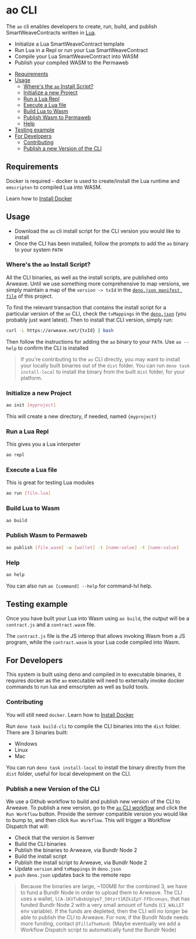 # ao CLI

The `ao` cli enables developers to create, run, build, and publish
SmartWeaveContracts written in [Lua](https://www.lua.org/).

- Initialize a Lua SmartWeaveContract template
- Run Lua in a Repl or run your Lua SmartWeaveContract
- Compile your Lua SmartWeaveContract into WASM
- Publish your compiled WASM to the Permaweb

<!-- toc -->

- [Requirements](#requirements)
- [Usage](#usage)
  - [Where's the `ao` Install Script?](#wheres-the-ao-install-script)
  - [Initialize a new Project](#initialize-a-new-project)
  - [Run a Lua Repl](#run-a-lua-repl)
  - [Execute a Lua file](#execute-a-lua-file)
  - [Build Lua to Wasm](#build-lua-to-wasm)
  - [Publish Wasm to Permaweb](#publish-wasm-to-permaweb)
  - [Help](#help)
- [Testing example](#testing-example)
- [For Developers](#for-developers)
  - [Contributing](#contributing)
  - [Publish a new Version of the CLI](#publish-a-new-version-of-the-cli)

<!-- tocstop -->

## Requirements

Docker is required - docker is used to create/install the Lua runtime and
`emscripten` to compiled Lua into WASM.

Learn how to [Install Docker](https://www.docker.com/get-started/)

## Usage

- Download the `ao` cli install script for the CLI version you would like to
  install
- Once the CLI has been installed, follow the prompts to add the `ao` binary to
  your system `PATH`

### Where's the `ao` Install Script?

All the CLI binaries, as well as the install scripts, are published onto
Arweave. Until we use something more comprehensive to map versions, we simply
maintain a map of the `version -> txId` in the
[`deno.json manifest file`](./deno.json) of this project.

To find the relevant transaction that contains the install script for a
particular version of the `ao` CLI, check the `txMappings` in the
[`deno.json`](./deno.json) (you probably just want latest). Then to install that
CLI version, simply run:

```sh
curl -L https://arweave.net/{txId} | bash
```

Then follow the instructions for adding the `ao` binary to your `PATH`. Use
`ao --help` to confirm the CLI is installed

> If you're contributing to the `ao` CLI directly, you may want to install your
> locally built binaries out of the `dist` folder. You can run
> `deno task install-local` to install the binary from the built `dist` folder,
> for your platform.

### Initialize a new Project

```sh
ao init [myproject]
```

This will create a new directory, if needed, named `{myproject}`

### Run a Lua Repl

This gives you a Lua interpeter

```sh
ao repl
```

### Execute a Lua file

This is great for testing Lua modules

```sh
ao run [file.lua]
```

### Build Lua to Wasm

```sh
ao build
```

### Publish Wasm to Permaweb

```sh
ao publish [file.wasm] -w [wallet] -t [name:value] -t [name:value]
```

### Help

```sh
ao help
```

You can also run `ao [command] --help` for command-lvl help.

## Testing example

Once you have built your Lua into Wasm using `ao build`, the output will be a
`contract.js` and a `contract.wasm` file.

The `contract.js` file is the JS interop that allows invoking Wasm from a JS
program, while the `contract.wasm` is your Lua code compiled into Wasm.

## For Developers

This system is built using deno and compiled in to executable binaries, it
requires docker as the `ao` executable will need to externally invoke docker
commands to run lua and emscripten as well as build tools.

### Contributing

You will still need `docker`. Learn how to
[Install Docker](https://www.docker.com/get-started/)

Run `deno task build-cli` to compile the CLI binaries into the `dist` folder.
There are 3 binaries built:

- Windows
- Linux
- Mac

You can run `deno task install-local` to install the binary directly from the
`dist` folder, useful for local development on the CLI.

### Publish a new Version of the CLI

We use a Github workflow to build and publish new version of the CLI to Arweave.
To publish a new version, go to the
[`ao` CLI workflow](https://github.com/permaweb/ao/actions/workflows/dev-cli.yml)
and click the `Run Workflow` button. Provide the semver compatible version you
would like to bump to, and then click `Run Workflow`. This will trigger a
Workflow Dispatch that will:

- Check that the version is Semver
- Build the CLI binaries
- Publish the binaries to Arweave, via Bundlr Node 2
- Build the install script
- Publish the install script to Arweave, via Bundlr Node 2
- Update `version` and `txMappings` in `deno.json`
- `push` `deno.json` updates back to the remote repo

> Because the binaries are large, ~100MB for the combined 3, we have to fund a
> Bundlr Node in order to upload them to Arweave. The CLI uses a wallet,
> `lCA-1KVTuBxbUgUyeT_50tzrt1RZkiEpY-FFDcxmvps`, that has funded Bundlr Node 2
> with a very small amount of funds (`CI_WALLET` env variable). If the funds are
> depleted, then the CLI will no longer be able to publish the CLI to Arweave.
> For now, if the Bundlr Node needs more funding, contact `@TillaTheHun0`.
> (Maybe eventually we add a Workflow Dispatch script to automatically fund the
> Bundlr Node)
